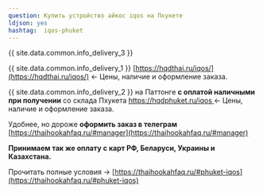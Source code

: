 ```yaml
---
question: Купить устройство айкос iqos на Пхукете
ldjson: yes
hashtag:  iqos-phuket
---
```


{{ site.data.common.info_delivery_3 }} 

{{ site.data.common.info_delivery_1 }} [https://hqdthai.ru/iqos/](https://hqdthai.ru/iqos/) <- Цены, наличие и оформление заказа.

{{ site.data.common.info_delivery_2 }} на Паттонге **с оплатой наличными при получении** со склада Пхукета [ https://hqdphuket.ru/iqos ](https://hqdphuket.ru/iqos)<- Цены, наличие и оформление заказа.

Удобнее, но дороже **оформить заказ в телеграм** [https://thaihookahfaq.ru/#manager](https://thaihookahfaq.ru/#manager)

**Принимаем так же оплату с карт РФ, Беларуси, Украины и Казахстана.**

Прочитать полные условия -> [https://thaihookahfaq.ru/#phuket-iqos](https://thaihookahfaq.ru/#phuket-iqos)
